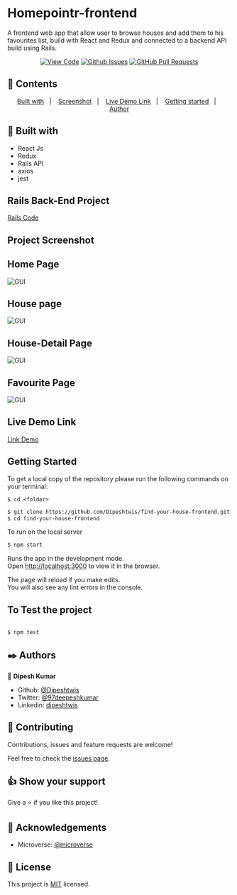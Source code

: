 # Homepointr-frontend

A frontend web app that allow user to browse houses and add them to his favourites list, build with React and Redux and connected to a backend API build using Rails. 

<div align="center">

[![View Code](https://img.shields.io/badge/View%20-Code-green)](https://github.com/Dipeshtwis/find-your-house-frontend/)
[![Github Issues](https://img.shields.io/badge/GitHub-Issues-orange)](https://github.com/Dipeshtwis/find-your-house-frontend/issues)
[![GitHub Pull Requests](https://img.shields.io/badge/GitHub-Pull%20Requests-blue)](https://github.com/Dipeshtwis/find-your-house-frontend/pulls)

</div>

## 📝 Contents

<p align="center">
<a href="#with">Built with</a>&nbsp;&nbsp;&nbsp;|&nbsp;&nbsp;&nbsp;
<a href="#sc">Screenshot</a>&nbsp;&nbsp;&nbsp;|&nbsp;&nbsp;&nbsp;
<a href="#ll">Live Demo Link</a>&nbsp;&nbsp;&nbsp;|&nbsp;&nbsp;&nbsp;
<a href="#gs">Getting started</a>&nbsp;&nbsp;&nbsp;|&nbsp;&nbsp;&nbsp;
<a href="#author">Author</a>
</p>

## 🔧 Built with<a name = "with"></a>

- React Js
- Redux
- Rails API
- axios
- jest


## Rails Back-End Project

[Rails Code](https://github.com/Dipeshtwis/find-your-house/tree/feature/house)

## Project Screenshot <a name = "sc"></a>


## Home Page

![GUI](src/assets/img/readme/home.png)

## House page

![GUI](src/assets/img/readme/house.png)

## House-Detail Page

![GUI](src/assets/img/readme/detail.png)

## Favourite Page

![GUI](src/assets/img/readme/fav.png)


## Live Demo Link <a name = "ll"></a>

[Link Demo](https://homepointrdeep.herokuapp.com/)


## Getting Started <a name = "gs"></a>

To get a local copy of the repository please run the following commands on your terminal:

```
$ cd <folder>
```

~~~bash
$ git clone https://github.com/Dipeshtwis/find-your-house-frontend.git
$ cd find-your-house-frontend


~~~

To run on the local server

~~~bash
$ npm start
~~~

Runs the app in the development mode.\
Open [http://localhost:3000](http://localhost:3000) to view it in the browser.

The page will reload if you make edits.\
You will also see any lint errors in the console.

## To Test the project

~~~bash

$ npm test

~~~


## ✒️  Authors <a name = "author"></a>


👤 **Dipesh Kumar**

- Github: [@Dipeshtwis](https://github.com/Dipeshtwis)
- Twitter: [@97deepeshkumar](https://twitter.com/97deepeshkumar)
- Linkedin: [dipeshtwis](https://www.linkedin.com/in/dipeshtwis/)



## 🤝 Contributing

Contributions, issues and feature requests are welcome!

Feel free to check the [issues page](https://github.com/Dipeshtwis/find-your-house-frontend/issues).


## 👍 Show your support

Give a ⭐️ if you like this project!

## :clap: Acknowledgements

- Microverse: [@microverse](https://www.microverse.org/)

## 📝 License

This project is [MIT](./LICENSE) licensed.

